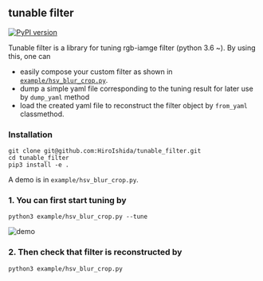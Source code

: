 ## tunable filter 
[![PyPI version](https://badge.fury.io/py/tunable-filter.svg)](https://pypi.org/project/tunable-filter/)

Tunable filter is a library for tuning rgb-iamge filter (python 3.6 ~). By using this, one can
- easily compose your custom filter as shown in [`example/hsv_blur_crop.py`](example/hsv_blur_crop.py). 
- dump a simple yaml file corresponding to the tuning result for later use by `dump_yaml` method
- load the created yaml file to reconstruct the filter object by `from_yaml` classmethod.

### Installation
```
git clone git@github.com:HiroIshida/tunable_filter.git
cd tunable_filter
pip3 install -e .
```

A demo is in `example/hsv_blur_crop.py`.
### 1. You can first start tuning by
```
python3 example/hsv_blur_crop.py --tune
```

![demo](https://user-images.githubusercontent.com/38597814/163725554-b89412b9-b624-4cab-8906-b162827717a6.gif)

### 2. Then check that filter is reconstructed by
```
python3 example/hsv_blur_crop.py
```
